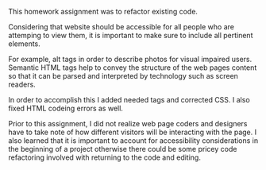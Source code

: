 This homework assignment was to refactor existing code. 

Considering that website should be accessible for all people who are attemping to view them, it is important to make sure to include all pertinent elements. 

For example, alt tags in order to describe photos for visual impaired users. Semantic HTML tags help to convey the structure of the web pages content so that it can be parsed and interpreted by technology such as screen readers. 

In order to accomplish this I added needed tags and corrected CSS. I also fixed HTML codeing errors as well.

Prior to this assignment, I did not realize web page coders and designers have to take note of how different visitors will be interacting with the page. I also learned that it is important to account for accessibility considerations in the beginning of a project otherwise there could be some pricey code refactoring involved with returning to the code and editing. 
